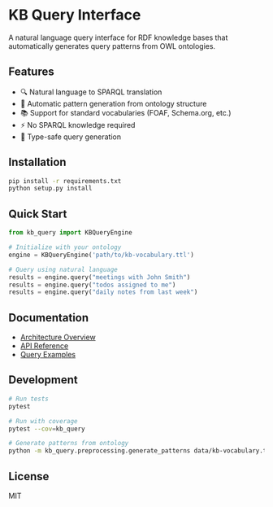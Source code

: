 # KB Query Interface

A natural language query interface for RDF knowledge bases that automatically generates query patterns from OWL ontologies.

## Features

- 🔍 Natural language to SPARQL translation
- 🧠 Automatic pattern generation from ontology structure
- 📚 Support for standard vocabularies (FOAF, Schema.org, etc.)
- ⚡ No SPARQL knowledge required
- 🎯 Type-safe query generation

## Installation

```bash
pip install -r requirements.txt
python setup.py install
```

## Quick Start

```python
from kb_query import KBQueryEngine

# Initialize with your ontology
engine = KBQueryEngine('path/to/kb-vocabulary.ttl')

# Query using natural language
results = engine.query("meetings with John Smith")
results = engine.query("todos assigned to me")
results = engine.query("daily notes from last week")
```

## Documentation

- [Architecture Overview](docs/architecture.md)
- [API Reference](docs/api-reference.md)
- [Query Examples](docs/examples.md)

## Development

```bash
# Run tests
pytest

# Run with coverage
pytest --cov=kb_query

# Generate patterns from ontology
python -m kb_query.preprocessing.generate_patterns data/kb-vocabulary.ttl
```

## License

MIT

